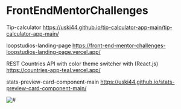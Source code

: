 # FrontEndMentorChallenges
Tip-calculator https://uski44.github.io/tip-calculator-app-main/tip-calculator-app-main/

loopstudios-landing-page https://front-end-mentor-challenges-loopstudios-landing-page.vercel.app/

REST Countries API with color theme switcher with (React.js)   https://countries-app-teal.vercel.app/

stats-preview-card-component-main https://uski44.github.io/stats-preview-card-component-main/

<img src="https://i.kym-cdn.com/entries/icons/original/000/028/021/work.jpg" alt="#">
